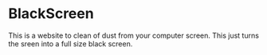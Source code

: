 # BlackScreen
This is a website to clean of dust from your computer screen. This just turns the sreen into a full size black screen.
